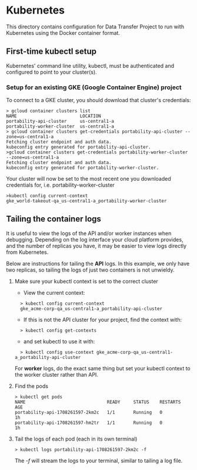 # Kubernetes

This directory contains configuration for Data Transfer Project to run
with Kubernetes using the Docker container format.

## First-time kubectl setup 

Kubernetes' command line utility, kubectl, must be authenticated and configured to point to your cluster(s).

### Setup for an existing GKE (Google Container Engine) project

To connect to a GKE cluster, you should download that cluster's credentials:

```
> gcloud container clusters list 
NAME                        LOCATION       
portability-api-cluster     us-central1-a  
portability-worker-cluster  us-central1-a  
> gcloud container clusters get-credentials portability-api-cluster --zone=us-central1-a
Fetching cluster endpoint and auth data.
kubeconfig entry generated for portability-api-cluster.
>gcloud container clusters get-credentials portability-worker-cluster --zone=us-central1-a 
Fetching cluster endpoint and auth data.
kubeconfig entry generated for portability-worker-cluster.
```
Your cluster will now be set to the most recent one you downloaded credentials for, i.e. portability-worker-cluster

```
>kubectl config current-context
gke_world-takeout-qa_us-central1-a_portability-worker-cluster
```

## Tailing the container logs

It is useful to view the logs of the API and/or worker instances when debugging. Depending on the log interface your cloud platform provides, and the number of replicas you have, it may be easier to view logs directly from Kubernetes.

Below are instructions for tailing the **API** logs. In this example, we only have two replicas, so tailing the logs of just two containers is not unwieldy.

1. Make sure your kubectl context is set to the correct cluster
    * View the current context:
    ```
      > kubectl config current-context
      gke_acme-corp-qa_us-central1-a_portability-api-cluster
    ```
    * If this is not the API cluster for your project, find the context with:
    ```
      > kubectl config get-contexts
    ```
    * and set kubectl to use it with:
    ```
      > kubectl config use-context gke_acme-corp-qa_us-central1-a_portability-api-cluster
    ```
    For **worker** logs, do the exact same thing but set your kubectl context to the worker cluster rather than API.

1. Find the pods
    ```
    > kubectl get pods
    NAME                               READY     STATUS    RESTARTS   AGE
    portability-api-1708261597-2km2c   1/1       Running   0          1h
    portability-api-1708261597-hm2tr   1/1       Running   0          1h
    ```
1. Tail the logs of each pod (each in its own terminal)
    ```
    > kubectl logs portability-api-1708261597-2km2c -f
    ```
    The *-f* will stream the logs to your terminal, similar to tailing a log file.
